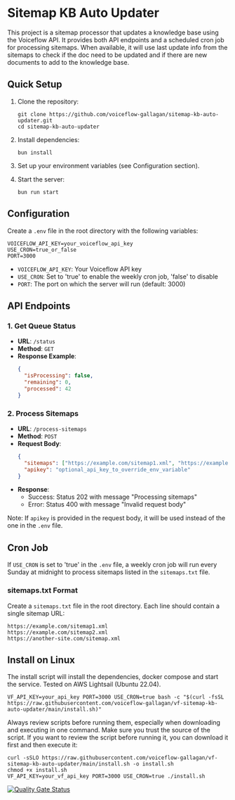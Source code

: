 # Sitemap KB Auto Updater

This project is a sitemap processor that updates a knowledge base using the Voiceflow API. It provides both API endpoints and a scheduled cron job for processing sitemaps. When available, it will use last update info from the sitemaps to check if the doc need to be updated and if there are new documents to add to the knowledge base.

## Quick Setup

1. Clone the repository:
   ```
   git clone https://github.com/voiceflow-gallagan/sitemap-kb-auto-updater.git
   cd sitemap-kb-auto-updater
   ```

2. Install dependencies:
   ```
   bun install
   ```

3. Set up your environment variables (see Configuration section).

4. Start the server:
   ```
   bun run start
   ```

## Configuration

Create a `.env` file in the root directory with the following variables:

```
VOICEFLOW_API_KEY=your_voiceflow_api_key
USE_CRON=true_or_false
PORT=3000
```

- `VOICEFLOW_API_KEY`: Your Voiceflow API key
- `USE_CRON`: Set to 'true' to enable the weekly cron job, 'false' to disable
- `PORT`: The port on which the server will run (default: 3000)

## API Endpoints

### 1. Get Queue Status

- **URL**: `/status`
- **Method**: `GET`
- **Response Example**:
  ```json
  {
    "isProcessing": false,
    "remaining": 0,
    "processed": 42
  }
  ```

### 2. Process Sitemaps

- **URL**: `/process-sitemaps`
- **Method**: `POST`
- **Request Body**:
  ```json
  {
    "sitemaps": ["https://example.com/sitemap1.xml", "https://example.com/sitemap2.xml"],
    "apikey": "optional_api_key_to_override_env_variable"
  }
  ```
- **Response**:
  - Success: Status 202 with message "Processing sitemaps"
  - Error: Status 400 with message "Invalid request body"

Note: If `apikey` is provided in the request body, it will be used instead of the one in the `.env` file.

## Cron Job

If `USE_CRON` is set to 'true' in the `.env` file, a weekly cron job will run every Sunday at midnight to process sitemaps listed in the `sitemaps.txt` file.

### sitemaps.txt Format

Create a `sitemaps.txt` file in the root directory. Each line should contain a single sitemap URL:
```
https://example.com/sitemap1.xml
https://example.com/sitemap2.xml
https://another-site.com/sitemap.xml
```

## Install on Linux

The install script will install the dependencies, docker compose and start the service.
Tested on AWS Lightsail (Ubuntu 22.04).

```
VF_API_KEY=your_api_key PORT=3000 USE_CRON=true bash -c "$(curl -fsSL https://raw.githubusercontent.com/voiceflow-gallagan/vf-sitemap-kb-auto-updater/main/install.sh)"
```

Always review scripts before running them, especially when downloading and executing in one command.
Make sure you trust the source of the script.
If you want to review the script before running it, you can download it first and then execute it:

```
curl -sSLO https://raw.githubusercontent.com/voiceflow-gallagan/vf-sitemap-kb-auto-updater/main/install.sh -o install.sh
chmod +x install.sh
VF_API_KEY=your_vf_api_key PORT=3000 USE_CRON=true ./install.sh
```


[![Quality Gate Status](https://sonarcloud.io/api/project_badges/measure?project=voiceflow-community_vf-sitemap-kb-auto-updater&metric=alert_status)](https://sonarcloud.io/summary/new_code?id=voiceflow-community_vf-sitemap-kb-auto-updater)
